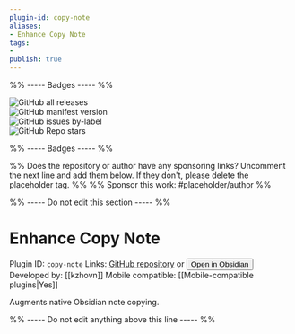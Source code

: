 ```yaml
---
plugin-id: copy-note
aliases:
- Enhance Copy Note
tags: 
- 
publish: true
---
```


%% ----- Badges ----- %%

![GitHub all releases](https://img.shields.io/github/downloads/kzhovn/copy-command-obsidian/total?color=573E7A&logo=github&style=for-the-badge)   
![GitHub manifest version](https://img.shields.io/github/manifest-json/v/kzhovn/copy-command-obsidian?color=573E7A&logo=github&style=for-the-badge)   
![GitHub issues by-label](https://img.shields.io/github/issues/kzhovn/copy-command-obsidian/help%20wanted?color=573E7A&logo=github&style=for-the-badge)   
![GitHub Repo stars](https://img.shields.io/github/stars/kzhovn/copy-command-obsidian?color=573E7A&logo=github&style=for-the-badge)

%% ----- Badges ----- %%

%% Does the repository or author have any sponsoring links? Uncomment the next line and add them below. If they don't, please delete the placeholder tag. %%
%% Sponsor this work: #placeholder/author %%

%% ----- Do not edit this section ----- %%

# Enhance Copy Note

Plugin ID: `copy-note`
Links: [GitHub repository](https://github.com/kzhovn/copy-command-obsidian) or [<button id=HH>Open in Obsidian</button>](obsidian://goto-plugin?id=copy-note)
Developed by: [[kzhovn]]
Mobile compatible: [[Mobile-compatible plugins|Yes]]

Augments native Obsidian note copying.

%% ----- Do not edit anything above this line ----- %% 
